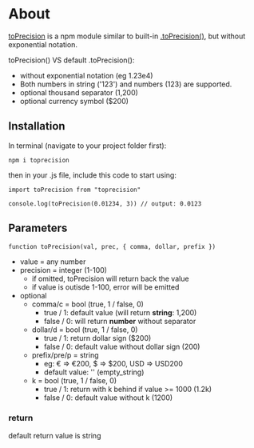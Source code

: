 # About

[toPrecision](https://www.npmjs.com/package/toprecision) is a npm module similar to built-in [.toPrecision()](https://www.w3schools.com/jsref/jsref_toprecision.asp), but without exponential notation.

toPrecision() VS default .toPrecision():

- without exponential notation (eg 1.23e4)
- Both numbers in string ('123') and numbers (123) are supported.
- optional thousand separator (1,200)
- optional currency symbol ($200)

## Installation

In terminal (navigate to your project folder first):

```
npm i toprecision
```

then in your .js file, include this code to start using:

```
import toPrecision from "toprecision"

console.log(toPrecision(0.01234, 3)) // output: 0.0123
```

## Parameters

```
function toPrecision(val, prec, { comma, dollar, prefix })
```

- value = any number
- precision = integer (1-100)
  - if omitted, toPrecision will return back the value
  - if value is outisde 1-100, error will be emitted
- optional
  - comma/c = bool (true, 1 / false, 0)
    - true / 1: default value (will return **string**: 1,200)
    - false / 0: will return **number** without separator
  - dollar/d = bool (true, 1 / false, 0)
    - true / 1: return dollar sign ($200)
    - false / 0: default value without dollar sign (200)
  - prefix/pre/p = string
    - eg: € => €200, $ => $200, USD => USD200
    - default value: '' (empty_string)
  - k = bool (true, 1 / false, 0)
    - true / 1: return with k behind if value >= 1000 (1.2k)
    - false / 0: default value without k (1200)

### return

default return value is string
